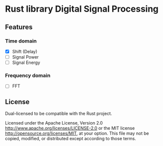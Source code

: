 # Rust library Digital Signal Processing 

## Features
   
### Time domain

  * [x] Shift (Delay)
  * [ ] Signal Power
  * [ ] Signal Energy
  
### Frequency domain

  * [ ] FFT


## License

Dual-licensed to be compatible with the Rust project.

Licensed under the Apache License, Version 2.0
http://www.apache.org/licenses/LICENSE-2.0 or the MIT license
http://opensource.org/licenses/MIT, at your
option. This file may not be copied, modified, or distributed
except according to those terms.